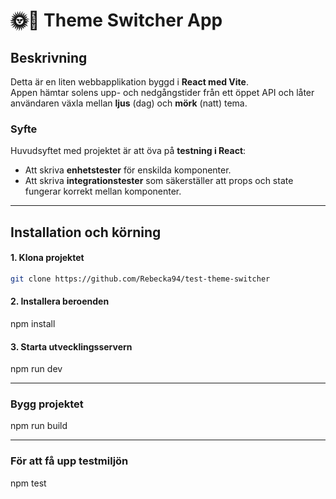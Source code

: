 # 🌞🌙 Theme Switcher App

## Beskrivning
Detta är en liten webbapplikation byggd i **React med Vite**.  
Appen hämtar solens upp- och nedgångstider från ett öppet API och låter användaren växla mellan **ljus** (dag) och **mörk** (natt) tema.  

### Syfte
Huvudsyftet med projektet är att öva på **testning i React**:
- Att skriva **enhetstester** för enskilda komponenter.
- Att skriva **integrationstester** som säkerställer att props och state fungerar korrekt mellan komponenter.  

---

## Installation och körning

#### 1. Klona projektet
```bash
git clone https://github.com/Rebecka94/test-theme-switcher
```
#### 2. Installera beroenden
npm install

#### 3. Starta utvecklingsservern
npm run dev

---

### Bygg projektet
npm run build

---

### För att få upp testmiljön
npm test



